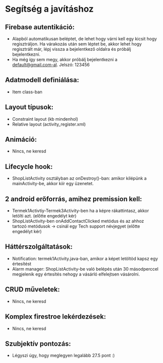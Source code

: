 # Segítség a javításhoz
## Firebase autentikáció:
- Alapból automatikusan beléptet, de lehet hogy várni kell egy kicsit hogy regisztráljon. Ha várakozás után sem léptet be, akkor lehet hogy regisztrált már, lépj vissza a bejelentkező oldalra és próbálj bejelentkezni. 
- Ha még így sem megy, akkor próbálj bejelentkezni a default@gmail.com-al. Jelszó: 123456
## Adatmodell definiálása:
- Item class-ban
## Layout típusok:
- Constraint layout (kb mindenhol)
- Relative layout (activity_register.xml)
## Animáció:
- Nincs, ne keresd
## Lifecycle hook: 
- ShopListActivity osztályban az onDestroy()-ban: amikor kilépünk a mainActivity-be, akkor kiír egy üzenetet. 
## 2 android erőforrás, amihez premission kell:
- Termek1Activtiy-Termek3Activity-ben ha a képre rákattintasz, akkor letölti azt. (előtte engedélyt kér) 
- ShopListActivity-ben onAddContactClicked metódus és az ahhoz tartozó metódusok -> csinál egy Tech support névjegyet (előtte engedélyt kér)
## Háttérszolgáltatások:
- Notification: termek1Activity.java-ban, amikor a képet letöltöd kapsz egy értesítést
- Alarm manager: ShopListActivity-be való belépés után 30 másodperccel megjelenik egy értesítés nehogy a vásárló elfelejtsen vásárolni. 
## CRUD műveletek:
- Nincs, ne keresd
## Komplex firestroe lekérdezések:
- Nincs, ne keresd
## Szubjektív pontozás:
- Légyszi úgy, hogy meglegyen legalább 27.5 pont :)

